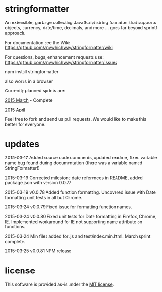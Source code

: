 # stringformatter
An extensible, garbage collecting JavaScript string formatter that supports objects, currency, date/time, decimals, and more ... goes far beyond sprintf approach.

For documentation see the Wiki: https://github.com/anywhichway/stringformatter/wiki

For questions, bugs, enhancement requests use: https://github.com/anywhichway/stringformatter/issues

npm install stringformatter

also works in a browser

Currently planned sprints are:

[2015 March](https://github.com/anywhichway/stringformatter/issues?q=is%3Aopen+is%3Aissue+milestone%3A%222015+March+Sprint%22) - Complete

[2015 April](https://github.com/anywhichway/stringformatter/issues?q=is%3Aopen+is%3Aissue+milestone%3A%222015+April+Sprint%22)

Feel free to fork and send us pull requests. We would like to make this better for everyone.

# updates

2015-03-17 Added source code comments, updated readme, fixed variable name bug found during documentation (there was a variable named StringFormatter!)

2015-03-19 Corrected milestone date references in README, added package.json with version 0.0.77

2015-03-19 v0.0.78 Added function formatting. Uncovered issue with Date formatting unit tests in all but Chrome.

2015-03-24 v0.0.79 Fixed issue for formatting function names.

2015-03-24 v0.0.80 Fixed unit tests for Date formatting in Firefox, Chrome, IE. Implemented workaround for IE not supporting name attribute on functions.

2015-03-24 Min files added for .js and test/index.min.html. March sprint complete.

2015-03-25 v0.0.81 NPM release

# license

This software is provided as-is under the [MIT license](http://opensource.org/licenses/MIT).